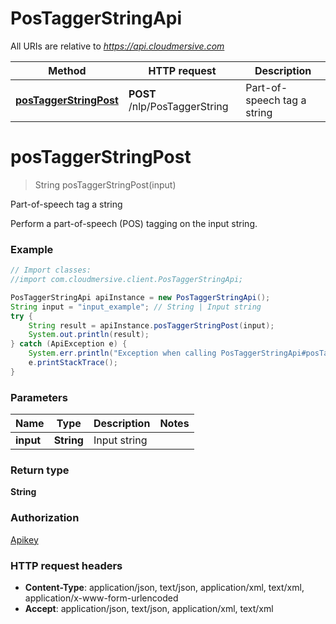 # PosTaggerStringApi

All URIs are relative to *https://api.cloudmersive.com*

Method | HTTP request | Description
------------- | ------------- | -------------
[**posTaggerStringPost**](PosTaggerStringApi.md#posTaggerStringPost) | **POST** /nlp/PosTaggerString | Part-of-speech tag a string


<a name="posTaggerStringPost"></a>
# **posTaggerStringPost**
> String posTaggerStringPost(input)

Part-of-speech tag a string

Perform a part-of-speech (POS) tagging on the input string.

### Example
```java
// Import classes:
//import com.cloudmersive.client.PosTaggerStringApi;

PosTaggerStringApi apiInstance = new PosTaggerStringApi();
String input = "input_example"; // String | Input string
try {
    String result = apiInstance.posTaggerStringPost(input);
    System.out.println(result);
} catch (ApiException e) {
    System.err.println("Exception when calling PosTaggerStringApi#posTaggerStringPost");
    e.printStackTrace();
}
```

### Parameters

Name | Type | Description  | Notes
------------- | ------------- | ------------- | -------------
 **input** | **String**| Input string |

### Return type

**String**

### Authorization

[Apikey](../README.md#Apikey)

### HTTP request headers

 - **Content-Type**: application/json, text/json, application/xml, text/xml, application/x-www-form-urlencoded
 - **Accept**: application/json, text/json, application/xml, text/xml

